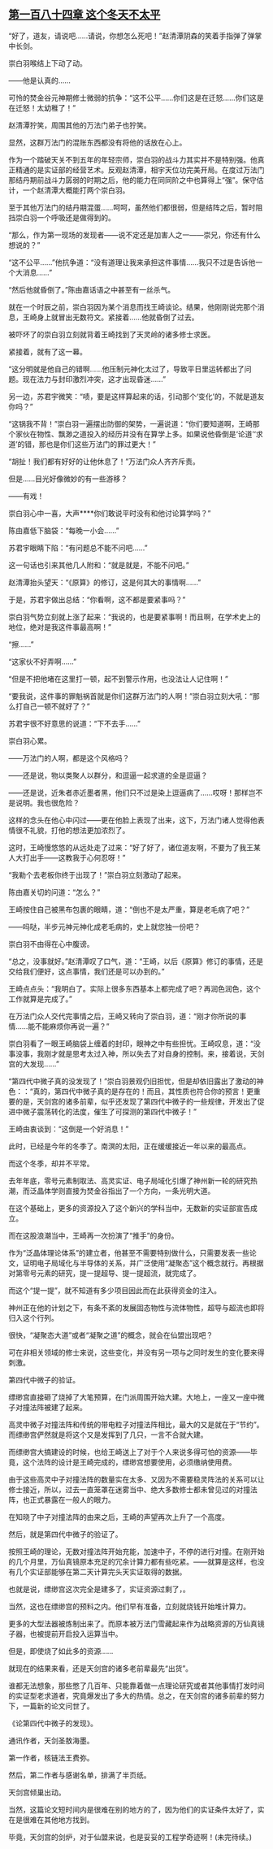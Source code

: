 ## [第一百八十四章 这个冬天不太平](https://www.xxbiquge.com/11_11207/9168567.html)


  “好了，道友，请说吧……请说，你想怎么死吧！”赵清潭阴森的笑着手指弹了弹掌中长剑。

  崇白羽喉结上下动了动。

  ——他是认真的……

  可怜的焚金谷元神期修士微弱的抗争：“这不公平……你们这是在迁怒……你们这是在迁怒！太幼稚了！”

  赵清潭狞笑，周围其他的万法门弟子也狞笑。

  显然，这群万法门的混账东西都没有将他的话放在心上。

  作为一个踏破天关不到五年的年轻宗师，崇白羽的战斗力其实并不是特别强。他真正精通的是实证部的经营艺术。反观赵清潭，相宇天位功完美开局。在度过万法门那结丹期前战斗力孱弱的时期之后，他的能力在同同阶之中也算得上“强”。保守估计，一个赵清潭大概能打两个崇白羽。

  至于其他万法门的结丹期混蛋……呵呵，虽然他们都很弱，但是结阵之后，暂时阻挡崇白羽一个呼吸还是做得到的。

  “那么，作为第一现场的发现者——说不定还是加害人之一——崇兄，你还有什么想说的？”

  “这不公平……”他抗争道：“没有道理让我来承担这件事情……我只不过是告诉他一个大消息……”

  “然后他就昏倒了。”陈由嘉话语之中甚至有一丝杀气。

  就在一个时辰之前，崇白羽因为某个消息而找王崎谈论。结果，他刚刚说完那个消息，王崎身上就冒出无数符文。紧接着……他就昏倒了过去。

  被吓坏了的崇白羽立刻就背着王崎找到了天灵岭的诸多修士求医。

  紧接着，就有了这一幕。

  “这分明就是他自己的错啊……他压制元神化太过了，导致平日里运转都出了问题。现在法力与封印激烈冲突，这才出现昏迷……”

  另一边，苏君宇微笑：“啧，要是这样算起来的话，引动那个‘变化’的，不就是道友你吗？”

  “这锅我不背！”崇白羽一遍摆出防御的架势，一遍说道：“你们要知道啊，王崎那个家伙在物性、飘渺之道投入的经历并没有在算学上多。如果说他昏倒是‘论道’‘求道’的错，那也是你们这些万法门的罪过更大！”

  “胡扯！我们都有好好的让他休息了！”万法门众人齐齐斥责。

  但是……目光好像微妙的有一些游移？

  ——有戏！

  崇白羽心中一喜，大声****你们敢说平时没有和他讨论算学吗？”

  陈由嘉低下脑袋：“每晚一小会……”

  苏君宇眼睛下陷：“有问题总不能不问吧……”

  这一句话也引来其他几人附和：“就是就是，不能不问吧。”

  赵清潭抬头望天：“《原算》的修订，这是何其大的事情啊……”

  于是，苏君宇做出总结：“你看啊，这不都是要紧事吗？”

  崇白羽气势立刻就上涨了起来：“我说的，也是要紧事啊！而且啊，在学术史上的地位，绝对是我这件事最高啊！”

  “擦……”

  “这家伙不好弄啊……”

  “但是不把他堵在这里打一顿，起不到警示作用，也没法让人记住啊！”

  “要我说，这件事的罪魁祸首就是你们这群万法门的人啊！”崇白羽立刻大吼：“那么打自己一顿不就好了？”

  苏君宇很不好意思的说道：“下不去手……”

  崇白羽心累。

  ——万法门的人啊，都是这个风格吗？

  ——还是说，物以类聚人以群分，和逗逼一起求道的全是逗逼？

  ——还是说，近朱者赤近墨者黑，他们只不过是染上逗逼病了……哎呀！那样岂不是说明。我也很危险？

  这样的念头在他心中闪过——更在他脸上表现了出来，这下，万法门诸人觉得他表情很不礼貌，打他的想法更加浓烈了。

  这时，王崎慢悠悠的从远处走了过来：“好了好了，诸位道友啊，不要为了我王某人大打出手——这教我于心何忍呀！”

  “我勒个去老板你终于出现了！”崇白羽立刻激动了起来。

  陈由嘉关切的问道：“怎么？”

  王崎按住自己被黑布包裹的眼睛，道：“倒也不是太严重，算是老毛病了吧？”

  ——吗哒，半步元神元神化成老毛病的，史上就您独一份吧？

  崇白羽不由得在心中腹谤。

  “总之，没事就好。”赵清潭叹了口气，道：“王崎，以后《原算》修订的事情，还是交给我们便好，这点事情，我们还是可以办到的。”

  王崎点点头：“我明白了。实际上很多东西基本上都完成了吧？再润色润色，这个工作就算是完成了。”

  在万法门众人交代完事情之后，王崎又转向了崇白羽，道：“刚才你所说的事情……能不能麻烦你再说一遍？”

  崇白羽看了一眼王崎脑袋上缠着的封印，眼神之中有些担忧。王崎叹息，道：“没事没事，我刚才就是思考太过入神，所以失去了对自身的控制。来，接着说，天剑宫的大发现……”

  “第四代中微子真的没发现了！”崇白羽景观仍旧担忧，但是却依旧露出了激动的神色：：“真的，第四代中微子真的是存在的！而且，其性质也符合你的预言！更重要的是，天剑宫的诸多前辈，似乎还发现了第四代中微子的一些规律，开发出了促进中微子震荡转化的法度，催生了可探测的第四代中微子！”

  王崎由衷谈到：“这倒是一个好消息！”

  此时，已经是今年的冬季了。南溟的太阳，正在缓缓接近一年以来的最高点。

  而这个冬季，却并不平常。

  去年年底，零号元素制取法、高灵实证、电子局域化引爆了神州新一轮的研究热潮，而泛晶体学则直接为焚金谷指出了一个方向，一条光明大道。

  在这个基础上，更多的资源投入了这个新兴的学科当中，无数新的实证部宣告成立。

  而在这股浪潮当中，王崎再一次扮演了“推手”的身份。

  作为“泛晶体理论体系”的建立者，他甚至不需要特别做什么，只需要发表一些论文，证明电子局域化与半导体的关系，并广泛使用“凝聚态”这个概念就行。再根据对第零号元素的研究，提一提超导、提一提超流，就完成了。

  而这个“提一提”，就不知道有多少项目因此而在此获得资金的注入。

  神州正在他的计划之下，有条不紊的发展固态物性与流体物性，超导与超流也即将归入这个行列。

  很快，“凝聚态大道”或者“凝聚之道”的概念，就会在仙盟出现吧？

  可在非相关领域的修士来说，这些变化，并没有另一项与之同时发生的变化要来得刺激。

  第四代中微子的验证。

  缥缈宫直接砸了烧掉了大笔预算，在门派周围开始大建。大地上，一座又一座中微子对撞法阵被建了起来。

  高灵中微子对撞法阵和传统的带电粒子对撞法阵相比，最大的又是就在于“节约”。而缥缈宫俨然就是将这个又是发挥到了几只，一言不合就大建。

  而缥缈宫大搞建设的时候，也给王崎送上了对于个人来说多得可怕的资源——毕竟，这个法阵的设计是王崎完成的，缥缈宫想要使用，必须缴纳使用费。

  由于这些高灵中子对撞法阵的数量实在太多、又因为不需要稳灵阵法的关系可以让修士接近，所以，过去一直笼罩在迷雾当中、绝大多数修士都未曾见过的对撞法阵，也正式暴露在一般人的眼力。

  在知晓了中子对撞法阵的由来之后，王崎的声望再次上升了一个高度。

  然后，就是第四代中微子的验证了。

  按照王崎的理论，无数对撞法阵开始充能，加速中子，不停的进行对撞。在刚开始的几个月里，万仙真镜原本充足的冗余计算力都有些吃紧。——就算是这样，也没有几个实证部能够在第二天计算完头天实证取得的数据。

  也就是说，缥缈宫这次完全是建多了，实证资源过剩了，。

  当然，这也在缥缈宫的预料之内。他们早有准备，立刻就烧钱开始堆计算力。

  更多的大型法器被炼制出来了。而原本被万法门雪藏起来作为战略资源的万仙真镜子器，也被提前开启投入运算当中。

  但是，即使烧了如此多的资源……

  就现在的结果来看，还是天剑宫的诸多老前辈最先“出货”。

  谁都无法想象，那些憋了几百年、只能靠着做一点理论研究或者其他事情打发时间的实证型老求道者，究竟爆发出了多大的热情。总之，在天剑宫的诸多前辈的努力下，一篇新的论文问世了。

  《论第四代中微子的发现》。

  通讯作者，天剑圣敖海墨。

  第一作者，核链法王费弥。

  然后，第二作者与感谢名单，排满了半页纸。

  天剑宫倾巢出动。

  当然，这篇论文短时间内是很难在别的地方的了，因为他们的实证条件太好了，实在是很难在其他地方找到。

  毕竟，天剑宫的剑炉，对于仙盟来说，也是妥妥的工程学奇迹啊！(未完待续。)
